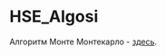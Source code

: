# HSE_Algosi
Алгоритм Монте Монтекарло - [здесь](https://github.com/blackbarashka/HSE_Algosi/A1.cpp). 
